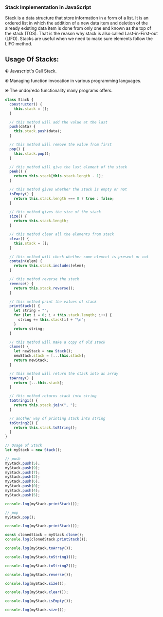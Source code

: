 ### Stack Implementation in JavaScript

Stack is a data structure that store information in a form of a list. It is an ordered list in which the addition of a new data item and deletion of the already existing data item is done from only one end known as the top of the stack (TOS). That is the reason why stack is also called Last-in-First-out (LIFO).
Stacks are useful when we need to make sure elements follow the LIFO method.

## Usage Of Stacks:

⦿ Javascript's Call Stack.

⦿ Managing function invocation in various programming languages.

⦿ The undo/redo functionality many programs offers.

```js
class Stack {
  constructor() {
    this.stack = [];
  }

  // this method will add the value at the last
  push(data) {
    this.stack.push(data);
  }

  // this method will remove the value from first
  pop() {
    this.stack.pop();
  }

  // this method will give the last element of the stack
  peek() {
    return this.stack[this.stack.length - 1];
  }

  // this method gives whether the stack is empty or not
  isEmpty() {
    return this.stack.length === 0 ? true : false;
  }

  // this method gives the size of the stack
  size() {
    return this.stack.length;
  }

  // this method clear all the elements from stack
  clear() {
    this.stack = [];
  }

  // this method will check whether some element is present or not
  contain(elem) {
    return this.stack.includes(elem);
  }

  // this method reverse the stack
  reverse() {
    return this.stack.reverse();
  }

  // this method print the values of stack
  printStack() {
    let string = "";
    for (let i = 0; i < this.stack.length; i++) {
      string += this.stack[i] + "\n";
    }
    return string;
  }

  // this method will make a copy of old stack
  clone() {
    let newStack = new Stack();
    newStack.stack = [...this.stack];
    return newStack;
  }

  // this method will return the stack into an array
  toArray() {
    return [...this.stack];
  }

  // this method returns stack into string
  toString1() {
    return this.stack.join(", ");
  }

  // another way of printing stack into string
  toString2() {
    return this.stack.toString();
  }
}

// Usage of Stack
let myStack = new Stack();

// push
myStack.push(5);
myStack.push(9);
myStack.push(7);
myStack.push(2);
myStack.push(6);
myStack.push(0);
myStack.push(4);
myStack.push(5);

console.log(myStack.printStack());

// pop
myStack.pop();

console.log(myStack.printStack());

const clonedStack = myStack.clone();
console.log(clonedStack.printStack());

console.log(myStack.toArray());

console.log(myStack.toString1());

console.log(myStack.toString2());

console.log(myStack.reverse());

console.log(myStack.size());

console.log(myStack.clear());

console.log(myStack.isEmpty());

console.log(myStack.size());
```
